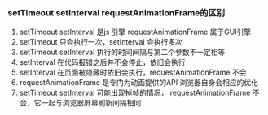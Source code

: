 ### setTimeout setInterval requestAnimationFrame的区别

1. setTimeout setInterval 是js 引擎 requestAnimationFrame 属于GUI引擎
2. setTimeout 只会执行一次，setInterval 会执行多次
3. setTimeout setInterval 执行的时间间隔与第二个参数不一定相等
4. setInterval 在代码报错之后并不会停止，依旧会执行
5. setInterval 在页面被隐藏时依旧会执行，requestAnimationFrame 不会
6. requestAnimationFrame 是专门为动画提供的API 浏览器自身会相应的优化
7. setTimeout setInterval 可能出现掉帧的情况， requestAnimationFrame 不会，它一起与浏览器屏幕刷新间隔相同